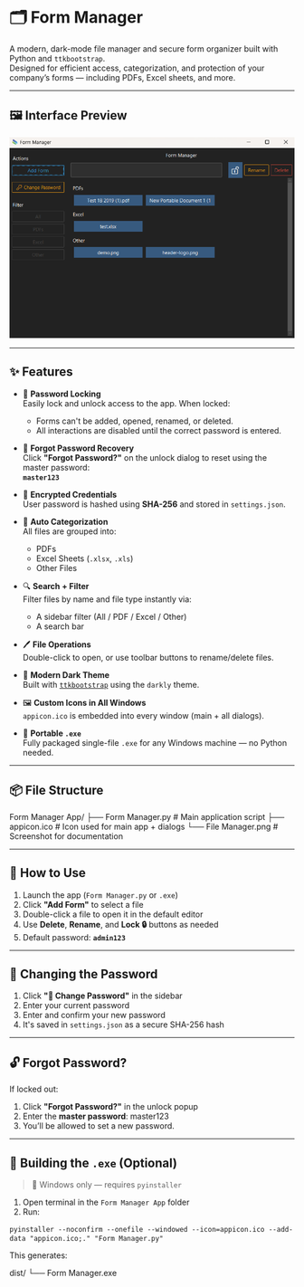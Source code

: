 # 🗂️ Form Manager

A modern, dark-mode file manager and secure form organizer built with Python and `ttkbootstrap`.  
Designed for efficient access, categorization, and protection of your company’s forms — including PDFs, Excel sheets, and more.

---

## 🖼️ Interface Preview

![Form Manager GUI](File%20Manager.png)

---

## ✨ Features

- 🔐 **Password Locking**  
  Easily lock and unlock access to the app. When locked:
  - Forms can't be added, opened, renamed, or deleted.
  - All interactions are disabled until the correct password is entered.

- 🔑 **Forgot Password Recovery**  
  Click **"Forgot Password?"** on the unlock dialog to reset using the master password:  
  **`master123`**

- 🧠 **Encrypted Credentials**  
  User password is hashed using **SHA-256** and stored in `settings.json`.

- 📂 **Auto Categorization**  
  All files are grouped into:
  - PDFs
  - Excel Sheets (`.xlsx`, `.xls`)
  - Other Files

- 🔍 **Search + Filter**  
  Filter files by name and file type instantly via:
  - A sidebar filter (All / PDF / Excel / Other)
  - A search bar

- 🖊️ **File Operations**  
  Double-click to open, or use toolbar buttons to rename/delete files.

- 🌙 **Modern Dark Theme**  
  Built with [`ttkbootstrap`](https://github.com/israel-dryer/ttkbootstrap) using the `darkly` theme.

- 🖼️ **Custom Icons in All Windows**  
  `appicon.ico` is embedded into every window (main + all dialogs).

- 🧷 **Portable `.exe`**  
  Fully packaged single-file `.exe` for any Windows machine — no Python needed.

---

## 📦 File Structure
Form Manager App/
├── Form Manager.py # Main application script
├── appicon.ico # Icon used for main app + dialogs
└── File Manager.png # Screenshot for documentation


---

## 🚀 How to Use

1. Launch the app (`Form Manager.py` or `.exe`)
2. Click **"Add Form"** to select a file
3. Double-click a file to open it in the default editor
4. Use **Delete**, **Rename**, and **Lock 🔒** buttons as needed
5. Default password: **`admin123`**

---

## 🔐 Changing the Password

1. Click **"🔑 Change Password"** in the sidebar
2. Enter your current password
3. Enter and confirm your new password
4. It's saved in `settings.json` as a secure SHA-256 hash

---

## 🔓 Forgot Password?

If locked out:
1. Click **"Forgot Password?"** in the unlock popup
2. Enter the **master password**:  master123
3. You’ll be allowed to set a new password.

---

## 🧰 Building the `.exe` (Optional)

> 🔹 Windows only — requires `pyinstaller`

1. Open terminal in the `Form Manager App` folder  
2. Run:

```
pyinstaller --noconfirm --onefile --windowed --icon=appicon.ico --add-data "appicon.ico;." "Form Manager.py"
```
This generates:

dist/
└── Form Manager.exe
